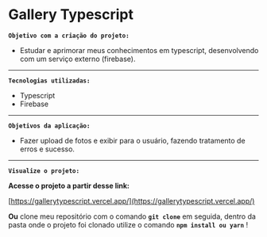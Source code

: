 # Gallery Typescript

**`Objetivo com a criação do projeto:`**

- Estudar e aprimorar meus conhecimentos em typescript, desenvolvendo com um serviço externo (firebase).

---

**`Tecnologias utilizadas:`**

- Typescript
- Firebase

---

**`Objetivos da aplicação:`**

- Fazer upload de fotos e exibir para o usuário, fazendo tratamento de erros e sucesso.

---

**`Visualize o projeto:`**

**Acesse o projeto a partir desse link:** 

[https://gallerytypescript.vercel.app/](https://gallerytypescript.vercel.app/) 

**Ou** clone meu repositório com o comando **`git clone`**  em seguida, dentro da pasta onde o projeto foi clonado utilize o comando **`npm install ou yarn`** !
